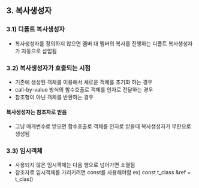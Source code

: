 ## 3. 복사생성자
### 3.1) 디폴트 복사생성자
- 복사생성자를 정의하지 않으면 멤버 대 멤버의 복사를
  진행하는 디폴트 복사생성자가 자동으로 삽입됨
### 3.2) 복사생성자가 호출되는 시점
- 기존에 생성된 객체를 이용해서 새로운 객체를 초기화 하는 경우
- call-by-value 방식의 함수호출로 객체를 인자로 전달하는 경우
- 참조형이 아닌 객체를 반환하는 경우
#### 복사생성자는 참조자로 받음
- 그냥 매개변수로 받으면 함수호출로 객체를 인자로
  받을때 복사생성자가 무한으로 생성됨
### 3.3) 임시객체
- 사용되지 않은 임시객체는 다음 행으로 넘어가면 소멸됨
- 참조자로 임시객체를 가리키려면 const를 사용해야함
  ex) const t_class &ref = t_clas()